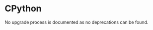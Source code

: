 <!-- NOTE: THIS FILE IS AUTOGENERATED. DO NOT EDIT BY HAND. -->
<!-- see templates/registry/markdown/attribute_namespace.md.j2 -->

# CPython

No upgrade process is documented as no deprecations can be found.




